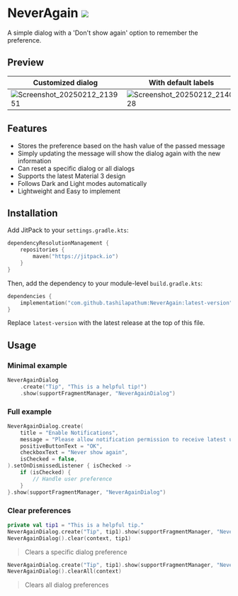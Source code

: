 # NeverAgain [![](https://jitpack.io/v/tashilapathum/NeverAgain.svg)](https://jitpack.io/#tashilapathum/NeverAgain)
A simple dialog with a 'Don't show again' option to remember the preference. 


## Preview
| Customized dialog | With default labels | Dark mode |
| --- | --- | --- |
| ![Screenshot_20250212_213951](https://github.com/user-attachments/assets/12fdd74e-be37-476d-8429-d2a3794d7ce7) | ![Screenshot_20250212_214028](https://github.com/user-attachments/assets/a2528b41-457d-493c-815a-1bc947bdf16e) | ![Screenshot_20250212_214135](https://github.com/user-attachments/assets/b2ae30c8-8e43-4106-8918-3590ebb1a019) | 


## Features
- Stores the preference based on the hash value of the passed message
- Simply updating the message will show the dialog again with the new information
- Can reset a specific dialog or all dialogs
- Supports the latest Material 3 design
- Follows Dark and Light modes automatically
- Lightweight and Easy to implement

## Installation

Add JitPack to your `settings.gradle.kts`:

```kotlin
dependencyResolutionManagement {
    repositories {
        maven("https://jitpack.io")
    }
}
```

Then, add the dependency to your module-level `build.gradle.kts`:

```kotlin
dependencies {
    implementation("com.github.tashilapathum:NeverAgain:latest-version")
}
```

Replace `latest-version` with the latest release at the top of this file.

## Usage

### Minimal example

```kotlin
NeverAgainDialog
    .create("Tip", "This is a helpful tip!")
    .show(supportFragmentManager, "NeverAgainDialog")
```

### Full example 

```kotlin
NeverAgainDialog.create(
    title = "Enable Notifications",
    message = "Please allow notification permission to receive latest updates.",
    positiveButtonText = "OK",
    checkboxText = "Never show again",
    isChecked = false,
).setOnDismissedListener { isChecked ->
    if (isChecked) {
        // Handle user preference
    }
}.show(supportFragmentManager, "NeverAgainDialog")
```

### Clear preferences

```kotlin
private val tip1 = "This is a helpful tip."
NeverAgainDialog.create("Tip", tip1).show(supportFragmentManager, "NeverAgainDialog")
NeverAgainDialog().clear(context, tip1)
```
> Clears a specific dialog preference

```kotlin
NeverAgainDialog.create("Tip", tip1).show(supportFragmentManager, "NeverAgainDialog")
NeverAgainDialog().clearAll(context)
```
> Clears all dialog preferences

